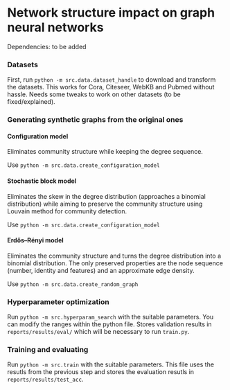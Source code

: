 # Network structure impact on graph neural networks


Dependencies: to be added

### Datasets
First, run `python -m src.data.dataset_handle` to download and transform the datasets. This works for Cora, Citeseer, WebKB and Pubmed without hassle. Needs some tweaks to work on other datasets (to be fixed/explained).

### Generating synthetic graphs from the original ones
#### Configuration model
Eliminates community structure while keeping the degree sequence.

Use `python -m src.data.create_configuration_model`

#### Stochastic block model
Eliminates the skew in the degree distribution (approaches a binomial distribution) while aiming to preserve the community structure using Louvain method for community detection.

Use `python -m src.data.create_configuration_model`

#### Erdős–Rényi model
Eliminates the community structure and turns the degree distribution into a binomial distribution. The only preserved properties are the node sequence (number, identity and features) and an approximate edge density.

Use `python -m src.data.create_random_graph`

### Hyperparameter optimization
Run `python -m src.hyperparam_search` with the suitable parameters. You can modify the ranges within the python file. Stores validation results in `reports/results/eval/` which will be necessary to run `train.py`.

### Training and evaluating
Run `python -m src.train` with the suitable parameters. This file uses the resutls from the previous step and stores the evaluation resutls in `reports/results/test_acc`.

